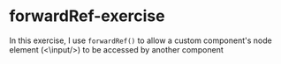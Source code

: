 # forwardRef-exercise

In this exercise, I use `forwardRef()` to allow a custom component's node element (\<\input/\>) to be accessed by another component
